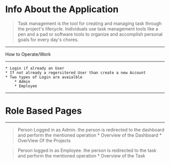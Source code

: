 # **Info About the Application**
> Task management is the tool for creating and managing  task through the project's lifecycle. 
>Individuals use task management tools like a pen and a pad or software tools to organize and accomplish personal goals for every day's chores.

***
How to Operate/Work
***
    * Login if already an User
    * If not already a regersitered User than create a new Account
    * Two types of Login are avaialble
        * Admin
        * Employee

***
# Role Based Pages
***
>Person Logged in as Admin. the person is redirected to the dashboard and perform the mentioned operation
    * Overview of the Dashboard
    * OverView Of the Projects

>Person logged in as Employee. the person is redirected to the task and perform the mentioned operation 
    * Overview of the Task